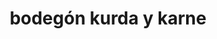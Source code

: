 ---
title: "bodegón kurda y karne"
url: /puerto-la-cruz/bodegon-kurda-y-karne/
shop: Spirituosen
---